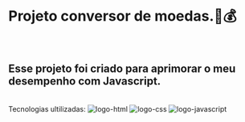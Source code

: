 <h1>Projeto conversor de moedas.🚀💰</h1>
<br>
<h2>Esse projeto foi criado para aprimorar o meu desempenho com Javascript.</h2>
<br>
Tecnologias ultilizadas:
<img src="https://img.shields.io/badge/HTML5-E34F26?style=for-the-badge&logo=html5&logoColor=white" alt="logo-html"/>
<img src="https://img.shields.io/badge/CSS3-1572B6?style=for-the-badge&logo=css3&logoColor=white" alt="logo-css" />
<img src="https://img.shields.io/badge/JavaScript-F7DF1E?style=for-the-badge&logo=javascript&logoColor=black" alt="logo-javascript"/>


